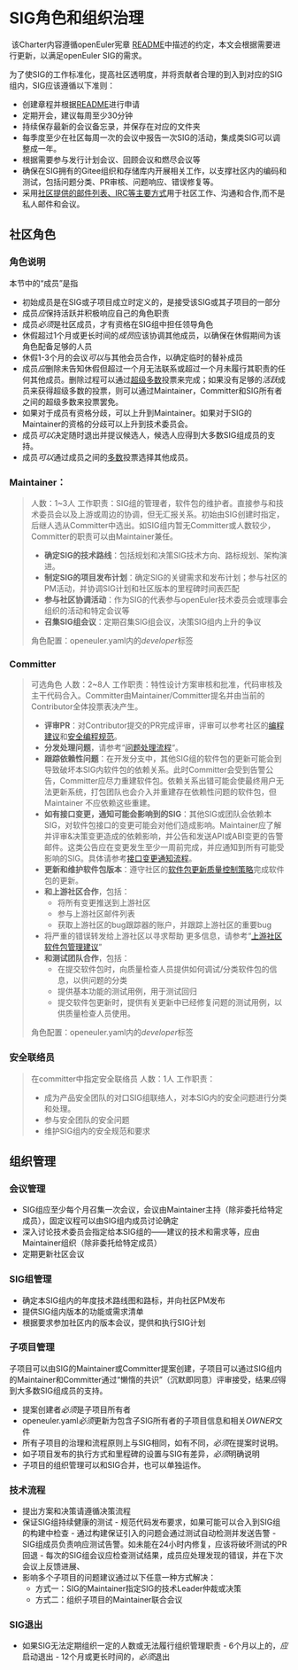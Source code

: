 # SIG角色和组织治理

​        该Charter内容遵循openEuler宪章 [README](README.md)中描述的约定，本文会根据需要进行更新，以满足openEuler SIG的需求。

​        为了使SIG的工作标准化，提高社区透明度，并将贡献者合理的到入到对应的SIG组内，SIG应该遵循以下准则：

- 创建章程并根据[README](README.md)进行申请
- 定期开会，建议每周至少30分钟
- 持续保存最新的会议备忘录，并保存在对应的文件夹
- 每季度至少在社区每周一次的会议中报告一次SIG的活动，集成类SIG可以调整成一年。
- 根据需要参与发行计划会议、回顾会议和燃尽会议等
- 确保在SIG拥有的Gitee组织和存储库内开展相关工作，以支撑社区内的编码和测试，包括问题分类、PR审核、问题响应、错误修复等。
- 采用[社区提供的邮件列表、IRC等主要方式](/../../communication)用于社区工作、沟通和合作,而不是私人邮件和会议。



## 社区角色


### 角色说明

本节中的“成员”是指

- 初始成员是在SIG或子项目成立时定义的，是接受该SIG或其子项目的一部分
- 成员*应*保持活跃并积极响应自己的角色职责
- 成员*必须*是社区成员，才有资格在SIG组中担任领导角色
- 休假超过1个月或更长时间的*成员*应该协调其他成员，以确保在休假期间为该角色配备足够的人员
- 休假1-3个月的会议*可以*与其他会员合作，以确定临时的替补成员
- 成员*应*删除未告知休假但超过一个月无法联系或超过一个月未履行其职责的任何其他成员。删除过程可以通过[超级多数](https://en.wikipedia.org/wiki/Supermajority#Two-thirds_vote)投票来完成；如果没有足够的*活跃*成员来获得超级多数的投票，则可以通过Maintainer，Committer和SIG所有者之间的超级多数来投票罢免。
- 如果对于成员有资格分歧，可以上升到Maintainer。如果对于SIG的Maintainer的资格的分歧可以上升到技术委员会。
- 成员*可以*决定随时退出并提议候选人，候选人应得到大多数SIG组成员的支持。
- 成员*可以*通过成员之间的[多数](https://en.wikipedia.org/wiki/Supermajority#Two-thirds_vote)投票选择其他成员。



### Maintainer：

> 人数：1~3人
> 工作职责：SIG组的管理者，软件包的维护者。直接参与和技术委员会以及上游或周边的协调，但无汇报关系。初始由SIG创建时指定，后继人选从Committer中选出。如SIG组内暂无Committer或人数较少，Committer的职责可以由Maintainer兼任。
>
> - **确定SIG的技术路线**：包括规划和决策SIG技术方向、路标规划、架构演进。
> - **制定SIG的项目发布计划**：确定SIG的关键需求和发布计划；参与社区的PM活动，并协调SIG计划和社区版本的里程碑时间表匹配
> - **参与社区协调活动**：作为SIG的代表参与openEuler技术委员会或理事会组织的活动和特定会议等
> - **召集SIG组会议**：定期召集SIG组会议，决策SIG组内上升的争议
> 
> 角色配置：openeuler.yaml内的*developer*标签



### Committer

>可选角色
>人数：2~8人
>工作职责：特性设计方案审核和批准，代码审核及主干代码合入。Committer由Maintainer/Committer提名并由当前的Contributor全体投票表决产生。
>
>+  **评审PR**：对Contributor提交的PR完成评审，评审可以参考社区的[编程建议]()和[安全编程规范]()。
>+  **分发处理问题**，请参考“[问题处理流程]()“。
>+  **跟踪依赖性问题**：在开发分支中，其他SIG组的软件包的更新可能会到导致破坏本SIG内软件包的依赖关系。此时Committer会受到告警公告，Committer应尽力重建软件包。依赖关系出错可能会使最终用户无法更新系统，打包团队也会介入并重建存在依赖性问题的软件包，但Maintainer 不应依赖这些重建。
>+  **如有接口变更，通知可能会影响到的SIG**：其他SIG或团队会依赖本SIG，对软件包接口的变更可能会对他们造成影响。Maintainer应了解并评审&决策变更造成的依赖影响，并公告和发送API或ABI变更的告警邮件。这类公告应在变更发生至少一周前完成，并应通知到所有可能受影响的SIG。具体请参考[接口变更通知流程]()。
> +  **更新和维护软件包版本**：遵守社区的[软件包更新质量控制策略](/group-pm/)完成软件包的更新。
> +  **和上游社区合作**，包括：
>    +    将所有变更推送到上游社区
>    +    参与上游社区邮件列表
>    +    获取上游社区的bug跟踪器的账户，并跟踪上游社区的重要bug
>   +    将严重的错误转发给上游社区以寻求帮助
>          更多信息，请参考“[上游社区软件包管理建议]()”
> +  **和测试团队合作**，包括：
>    +  在提交软件包时，向质量检查人员提供如何调试/分类软件包的信息，以供问题的分类
>    +  提供基本功能的测试用例，用于测试回归
>    +  提交软件包更新时，提供有关更新中已经修复问题的测试用例，以供质量检查人员使用。 
> 
>角色配置：openeuler.yaml内的*developer*标签



###  安全联络员

>在committer中指定安全联络员
>人数：1人
>工作职责：
>
>+ 成为产品安全团队的对口SIG组联络人，对本SIG内的安全问题进行分类和处理。
>+ 参与安全团队的安全问题
>+ 维护SIG组内的安全规范和要求



## 组织管理


### 会议管理

- SIG组应至少每个月召集一次会议，会议由Maintainer主持（除非委托给特定成员），固定议程可以由SIG组内成员讨论确定
- 深入讨论技术委员会指定给本SIG组的——建议的技术和需求等，应由Maintainer组织（除非委托给特定成员）
- 定期更新社区会议



### SIG组管理

+ 确定本SIG组内的年度技术路线图和路标，并向社区PM发布
+ 提供SIG组内版本的功能或需求清单
+ 根据要求参加社区内的版本会议，提供和执行SIG计划



### 子项目管理

子项目可以由SIG的Maintainer或Committer提案创建，子项目可以通过SIG组内的Maintainer和Committer通过“懒惰的共识”（沉默即同意）评审接受，结果*应*得到大多数SIG组成员的支持。

+ 提案创建者*必须*是子项目所有者
+ openeuler.yaml*必须*更新为包含子SIG所有者的子项目信息和相关*OWNER*文件
+ 所有子项目的治理和流程原则上与SIG相同，如有不同，*必须*在提案时说明。
+ 如子项目发布的执行方式和里程碑的设置与SIG有差异，*必须*明确说明
+ 子项目的组织管理可以和SIG合并，也可以单独运作。



### 技术流程

- 提出方案和决策请遵循决策流程
- 保证SIG组持续健康的测试
      - 规范代码发布要求，如果可能可以合入到SIG组的构建中检查
          - 通过构建保证引入的问题会通过测试自动检测并发送告警
          - SIG组成员负责响应测试告警。如未能在24小时内修复，应该将破坏测试的PR回退
          - 每次的SIG组会议应检查测试结果，成员应处理发现的错误，并在下次会议上反馈进展、
- 影响多个子项目的问题建议通过以下任意一种方式解决：
     - 方式一：SIG的Maintainer指定SIG的技术Leader仲裁或决策
     - 方式二：组织子项目的Maintainer联合会议



### SIG退出

- 如果SIG无法定期组织一定的人数或无法履行组织管理职责
      - 6个月以上的，*应*启动退出
          - 12个月或更长时间的，*必须*退出


